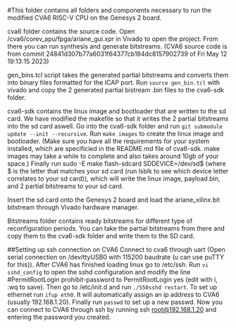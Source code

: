 #This folder contains all folders and components necessary to run the modified CVA6 RISC-V CPU on the Genesys 2 board.

cva6 folder contains the source code. Open /cva6/corev_apu/fpga/ariane_gui.xpr in Vivado to open the project. From there you can run synthesis and generate bitstreams. (CVA6 source code is from commit 24841d307b77a6031f64377cb184dc8157902739 of Fri May 12 19:13:15 2023)

gen_bins.tcl script takes the generated partial bitstreams and converts them into binary files formatted for the ICAP port.
Run `source gen_bin.tcl` with vivado and copy the 2 generated partial bistream .bin files to the cva6-sdk folder.

cva6-sdk contains the linux image and bootloader that are written to the sd card.
We have modified the makefile so that it writes the 2 partial bitstreams into the sd card aswell.
Go into the cva6-sdk folder and run `git submodule update --init --recursive`.
Run `make images` to create the linux image and bootloader. (Make sure you have all the requirements for your system installed, which are specificied in the README.md file of cva6-sdk. make images may take a while to complete and also takes around 10gb of your space.)
Finally run sudo -E make flash-sdcard SDDEVICE=/dev/sd$ (where $ is the letter that matches your sd card (run lsblk to see which device letter correlates to your sd card)), which will write the linux image, payload.bin, and 2 partial bitstreams to your sd card.


Insert the sd card onto the Genesys 2 board and load the ariane_xilinx.bit bitstream through Vivado hardware manager.

Bitstreams folder contains ready bitstreams for different type of reconfiguration periods. You can take the partial bitstreams from there and copy them to the cva6-sdk folder and write them to the SD card.

##Setting up ssh connection on CVA6
Connect to cva6 through uart (Open serial connection on /dev/ttyUSB0 with 115200 baudrate (u can use puTTY for this)).
After CVA6 has finished loading linux go to /etc/ssh. Run `vi sshd_config` to open the sshd configuration and modify the line #PermitRootLogin prohibit-password to PermitRootLogin yes (edit with i, :wq to save). Then go to /etc/init.d and run `./S50sshd restart`.
To set up ethernet run `ifup eth0`. It will automatically assign an ip address to CVA6 (usually 192.168.1.20).
Finally run `passwd` to set up a new passwd.
Now you can connect to CVA6 through ssh by running ssh root@192.168.1.20 and entering the password you created.
